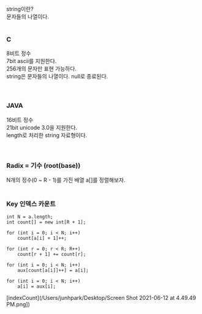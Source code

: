 string이란?<br>
문자들의 나열이다.<br>
<br>
### C
8비트 정수<br>
7bit ascii를 지원한다.<br>
256개의 문자만 표현 가능하다.<br>
string은 문자들의 나열이다. null로 종료된다.<br>
<br>
<br>
### JAVA
16비트 정수<br>
21bit unicode 3.0을 지원한다.<br>
length로 처리한 string 자료형이다.<br>
<br>
<br>
### Radix = 기수 (root(base))




N개의 정수(0 ~ R - 1)를 가진 배열 a[]를 정렬해보자.
<br>
<br>

### Key 인덱스 카운트

```
int	N = a.length;
int	count[] = new int[R + 1];

for (int i = 0; i < N; i++)
	count[a[i] + 1]++;

for (int r = 0; r < R; R++)
	count[r + 1] += count[r];

for (int i = 0; i < N; i++)
	aux[count[a[i]]++] = a[i];

for (int i = 0; i < N; i++)
	a[i] = aux[i];
```
[indexCount](/Users/junhpark/Desktop/Screen Shot 2021-06-12 at 4.49.49 PM.png])

